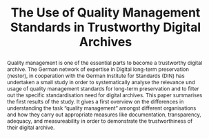 ---
abstract: Quality management is one of the essential parts to become a trustworthy
  digital archive. The German network of expertise in Digital long-term preservation
  (nestor), in cooperation with the German Institute for Standards (DIN) has undertaken
  a small study in order to systematically analyse the relevance und usage of quality
  management standards for long-term preservation and to filter out the specific standardisation
  need for digital archives. This paper summarises the first results of the study.
  It gives a first overview on the differences in understanding the task “quality
  management” amongst different organisations and how they carry out appropriate measures
  like documentation, transparency, adequacy, and measureability in order to demonstrate
  the trustworthiness of their digital archive.
creators:
- Dobratz, Susanne
- Schoger, Astrid
- Rätzke, Björn
- Borghoff, Uwe M.
- Rödig, Peter
date: null
document_url: https://services.phaidra.univie.ac.at/api/object/o:294155/download
grand_parent: iPRES
institutions: []
keywords:
- london
landing_page_url: https://phaidra.univie.ac.at/o:294155
language: eng
layout: publication
license: CC BY-SA 3.0 AT
notes_url: null
parent: iPRES 2008
publication_type: paper
size: 60574
slides_url: null
source_name: iPRES
stream_url: null
title: The Use of Quality Management Standards in Trustworthy Digital Archives
year: 2008
---